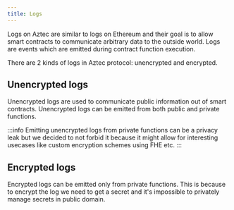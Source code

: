 ```yaml
---
title: Logs
---
```


Logs on Aztec are similar to logs on Ethereum and their goal is to allow smart contracts to communicate arbitrary data to the outside world.
Logs are events which are emitted during contract function execution.

There are 2 kinds of logs in Aztec protocol: unencrypted and encrypted.

## Unencrypted logs
Unencrypted logs are used to communicate public information out of smart contracts.
Unencrypted logs can be emitted from both public and private functions.

:::info
Emitting unencrypted logs from private functions can be a privacy leak but we decided to not forbid it because it might allow for interesting usecases like custom encryption schemes using FHE etc.
:::

## Encrypted logs
Encrypted logs can be emitted only from private functions.
This is because to encrypt the log we need to get a secret and it's impossible to privately manage secrets in public domain.